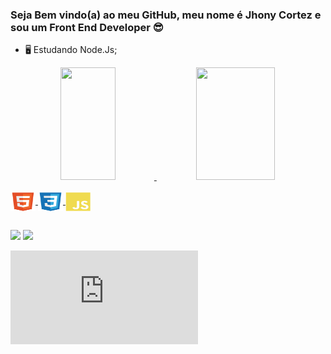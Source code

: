 ### Seja Bem vindo(a) ao meu GitHub, meu nome é Jhony Cortez e sou um Front End Developer 😎
- 🖥️ Estudando Node.Js;

<div align="center">
  <a href="https://github.com/rafaballerini">
  <img height="180em" width="42%" src="https://github-readme-stats.vercel.app/api?username=Jhony-Cortez&show_icons=true&theme=solarized-dark&include_all_commits=true&count_private=true"/>
  <img height="180em" width="50%" src="https://github-readme-stats.vercel.app/api/top-langs/?username=Jhony-Cortez&layout=compact&langs_count=7&theme=solarized-dark"/>
</div>
<div style="display: inline_block"><br>
  <img align="center" alt="Rafa-HTML" height="30" width="40" src="https://raw.githubusercontent.com/devicons/devicon/master/icons/html5/html5-original.svg">
  <img align="center" alt="Rafa-CSS" height="30" width="40" src="https://raw.githubusercontent.com/devicons/devicon/master/icons/css3/css3-original.svg">
  <img align="center" alt="Rafa-Js" height="30" width="40" src="https://raw.githubusercontent.com/devicons/devicon/master/icons/javascript/javascript-plain.svg">
</div>

##
  
<div> 
  <a href="https://www.linkedin.com/in/jhony-cortez-34291b239/" target="_blank"><img src="https://img.shields.io/badge/-LinkedIn-%230077B5?style=for-the-badge&logo=linkedin&logoColor=white" target="_blank"></a> 
  <a href="https://www.instagram.com/jhony.isaque/" target="_blank"><img src="https://img.shields.io/badge/-Instagram-%23E4405F?style=for-the-badge&logo=instagram&logoColor=white" target="_blank"></a>
  
![Snake animation](https://github.com/Jhony-Cortez/Jhony-Cortez/edit/main/README.md)
 
  
</div>
  
  
